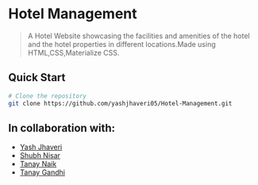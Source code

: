 # Hotel Management

> A Hotel Website showcasing the facilities and amenities of the hotel and the hotel properties in different locations.Made using HTML,CSS,Materialize CSS.

## Quick Start

```bash
# Clone the repository
git clone https://github.com/yashjhaveri05/Hotel-Management.git
```

## In collaboration with:

- [Yash Jhaveri](https://github.com/yashjhaveri05)
- [Shubh Nisar](https://github.com/Shubh-Nisar)
- [Tanay Naik](https://github.com/tanaynaik2001)
- [Tanay Gandhi](https://github.com/tanay306)
